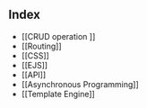 ## Index 
- [[CRUD operation ]]
- [[Routing]]
- [[CSS]]
- [[EJS]]
- [[API]]
- [[Asynchronous Programming]]
- [[Template Engine]]